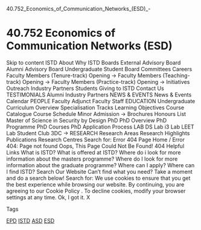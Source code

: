40.752_Economics_of_Communication_Networks_(ESD)_-



40.752 Economics of Communication Networks (ESD)
================================================

Skip to content ISTD About Why ISTD Boards External Advisory Board Alumni Advisory Board Undergraduate Student Board Committees Careers Faculty Members (Tenure-track) Opening → Faculty Members (Teaching-track) Opening → Faculty Members (Practice-track) Opening → Initiatives Outreach Industry Partners Students Giving to ISTD Contact Us TESTIMONIALS Alumni Industry Partners NEWS & EVENTS News & Events Calendar PEOPLE Faculty Adjunct Faculty Staff EDUCATION Undergraduate Curriculum Overview Specialisation Tracks Learning Objectives Course Catalogue Course Schedule Minor Admission → Brochures Honours List Master of Science in Security by Design PhD PhD Overview PhD Programme PhD Courses PhD Application Process LAB DS Lab i3 Lab LEET Lab Student Club 3DC → RESEARCH Research Areas Research Highlights Publications Research Centres Search for: Error 404 Page Home / Error 404: Page not found
Oops, This Page Could Not Be Found! 404 Helpful Links What is ISTD? What is offered at ISTD? Where do i look for more information about the masters programme? Where do I look for more information about the graduate programme? Where can I apply? Where can I find ISTD? Search Our Website Can’t find what you need? Take a moment and do a search below! Search for: We use cookies to ensure that you get the best experience while browsing our website. By continuing, you are agreeing to our Cookie Policy . To decline cookies, modify your browser settings at any time. Ok, I got it. X

Tags

[EPD](/education/undergraduate/courses/?pillar-cluster=44)
[ISTD](/education/undergraduate/courses/?pillar-cluster=11)
[ASD](/education/undergraduate/courses/?pillar-cluster=1167)
[ESD](/education/undergraduate/courses/?pillar-cluster=99)

